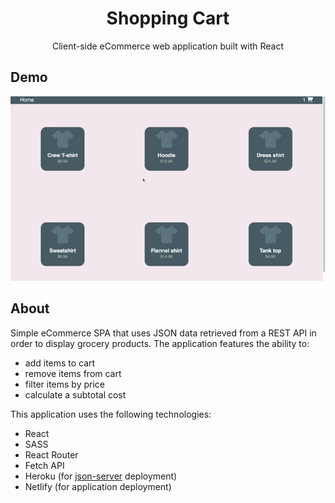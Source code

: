 <p align="center">
<h1 align="center">Shopping Cart</h1>
<p align="center">Client-side eCommerce web application built with React</p>
</p>

## Demo

![gif of application](./src/images/demo.gif)

## About

Simple eCommerce SPA that uses JSON data retrieved from a REST API in order to display grocery products. The application features the ability to:

- add items to cart
- remove items from cart
- filter items by price
- calculate a subtotal cost

This application uses the following technologies:

- React
- SASS
- React Router
- Fetch API
- Heroku (for [json-server](https://www.npmjs.com/package/json-server) deployment)
- Netlify (for application deployment)